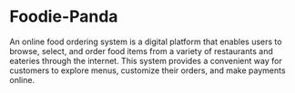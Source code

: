 # Foodie-Panda
An online food ordering system is a digital platform that enables users to browse, select, and order food items from a variety of restaurants and eateries through the internet. This system provides a convenient way for customers to explore menus, customize their orders, and make payments online. 
